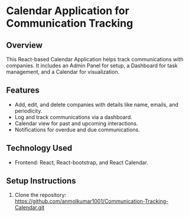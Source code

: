 # Calendar Application for Communication Tracking

## Overview

This React-based Calendar Application helps track communications with companies. It includes an Admin Panel for setup, a Dashboard for task management, and a Calendar for visualization.

## Features

- Add, edit, and delete companies with details like name, emails, and periodicity.
- Log and track communications via a dashboard.
- Calendar view for past and upcoming interactions.
- Notifications for overdue and due communications.

## Technology Used

- Frontend: React, React-bootstrap, and React Calendar.

## Setup Instructions

1. Clone the repository: https://github.com/anmolkumar1001/Communication-Tracking-Calendar.git
